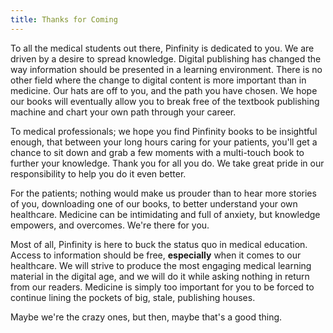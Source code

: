 ```yaml
---
title: Thanks for Coming
---
```


To all the medical students out there, Pinfinity is dedicated to you. We are
driven by a desire to spread knowledge. Digital publishing has changed the way
information should be presented in a learning environment. There is no other
field where the change to digital content is more important than in medicine.
Our hats are off to you, and the path you have chosen. We hope our books will
eventually allow you to break free of the textbook publishing machine and chart
your own path through your career.

To medical professionals; we hope you find Pinfinity books to be insightful
enough, that between your long hours caring for your patients, you'll get a
chance to sit down and grab a few moments with a multi-touch book to further
your knowledge. Thank you for all you do. We take great pride in our
responsibility to help you do it even better.

For the patients; nothing would make us prouder than to hear more stories of
you, downloading one of our books, to better understand your own healthcare.
Medicine can be intimidating and full of anxiety, but knowledge empowers, and
overcomes. We're there for you.

Most of all, Pinfinity is here to buck the status quo in medical education.
Access to information should be free, __especially__ when it comes to our
healthcare. We will strive to produce the most engaging medical learning
material in the digital age, and we will do it while asking nothing in return
from our readers. Medicine is simply too important for you to be forced to
continue lining the pockets of big, stale, publishing houses.

Maybe we're the crazy ones, but then, maybe that's a good thing.
